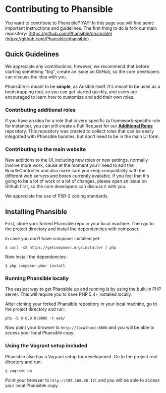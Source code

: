 # Contributing to Phansible

You want to contribute to Phansible? YAY! In this page you will find some important instructions and guidelines.
 The first thing to do is fork our main repository: [https://github.com/Phansible/phansible](https://github.com/Phansible/phansible) .

## Quick Guidelines

We appreciate any contributions; however, we recommend that before starting something "big", create an issue on GitHub, so the core
developers can discuss the idea with you.

Phansible is meant to be **simple**, as Ansible itself. It's meant to be used as a bootstrapping tool, so you can get started quickly,
and users are encouraged to learn how to customize and add their own roles.

### Contributing additional roles
If you have an idea for a role that is very specific (a framework-specific role for instance),
you can still create a Pull Request for our **[Additional Roles](https://github.com/Phansible/additional-roles)** repository. This repository was created to collect roles that can be
easily integrated with Phansible bundles, but don't need to be in the main UI form.

### Contributing to the main website
New additions to the UI, including new roles or new settings, normally involve more work, cause at the moment you'll need to edit the
BundleController and also make sure you keep compatibility with the different web servers and boxes currently available.
If you feel that it's going to be a lot of work or a lot of changes, please open an issue on Github first, so the core
developers can discuss it with you.

We appreciate the use of PSR-2 coding standards.

## Installing Phansible

First, clone your forked Phansible repo in your local machine. Then go to the project directory and
install the dependencies with composer.

In case you don't have composer installed yet:

    $ curl -sS https://getcomposer.org/installer | php

Now install the dependencies:

    $ php composer.phar install

### Running Phansible locally

The easiest way to get Phansible up and running is by using the built-in PHP server. This will require you to have PHP 5.4+ installed locally.

After cloning your forked Phansible repository in your local machine, go to the project directory and run:

    php -S 0.0.0.0:8000 -t web/

Now point your browser to `http://localhost:8000` and you will be able to access your local Phansible copy.

### Using the Vagrant setup included

Phansible also has a Vagrant setup for development. Go to the project root directory and run:

    $ vagrant up

Point your browser to `http://192.168.56.121` and you will be able to access your local Phansible copy.